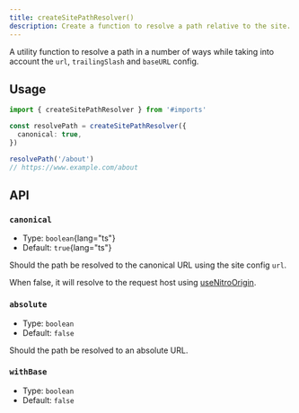 ```yaml
---
title: createSitePathResolver()
description: Create a function to resolve a path relative to the site.
---
```


A utility function to resolve a path in a number of ways while taking into account the `url`, `trailingSlash` and `baseURL`
config.

## Usage

```ts
import { createSitePathResolver } from '#imports'

const resolvePath = createSitePathResolver({
  canonical: true,
})

resolvePath('/about')
// https://www.example.com/about
```

## API

### `canonical`

- Type: `boolean`{lang="ts"}
- Default: `true`{lang="ts"}

Should the path be resolved to the canonical URL using the site config `url`.

When false, it will resolve to the request host using [useNitroOrigin](/docs/site-config/api/use-nitro-origin).

### `absolute`

- Type: `boolean`
- Default: `false`

Should the path be resolved to an absolute URL.

### `withBase`

- Type: `boolean`
- Default: `false`
